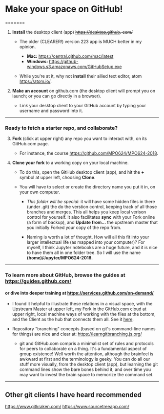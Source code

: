 # Make your space on GitHub!

=======
1. **Install** the desktop client (app) ~~https://desktop.github. com/~~  
   - The older (CLEARER!) version 223 app is MUCH better in my opinion. 
      - **Mac:** https://central.github.com/mac/latest
      - **Windows:** https://github-windows.s3.amazonaws.com/GitHubSetup.exe
      
   - While you're at it, why not **install** their allied text editor, atom https://atom.io/.  
   
2. **Make an account** on github.com (the desktop client will prompt you on launch; or you can go directly in a browser). 
   - Link your desktop client to your GitHub account by typing your username and password into it. 
   
-----------------
### Ready to fetch a starter repo, and collaborate? 

3. **Fork** (click at upper right) any repo you want to interact with, on its GitHub.com page. 
   - For instance, the course https://github.com/MPO624/MPO624-2018. 

4. **Clone your fork** to a working copy on your local machine. 
   - To do this, open the GitHub desktop client (app), and hit the **+** symbol at upper left, choosing **Clone**. 
   
   - You will have to select or create the directory name you put it in, on your own computer. 
   
      - *This folder will be special*: it will have some hidden files in there (under .git) the do the verstion control, keeping track of all those branches and merges. This all helps you keep local verison control for yourself. It also facilitates **sync** with your Fork online (a form of backup), and **Update from...** the upstream master that you initially Forked your copy of the repo from. 

       - Naming is worth a lot of thought. How will all this fit into your larger intellectual life (as mapped into your computer)? For myself, I think Jupyter notebooks are a huge future, and it is nice to have them all in one folder tree. So I will use the name **(home)/Jupyter/MPO624-2018.** 

------------------

### To learn more about GitHub, browse the guides at https://guides.github.com/
#### or dive into deeper training at https://services.github.com/on-demand/

* I found it helpful to illustrate these relations in a visual space, with the Upstream Master at upper left, my Fork in the GitHub.com cloud at upper right, local machine ways of working with the files at the bottom, and the Client as the hub that connects them all. See it [here](https://github.com/MPO624/MPO624-2018/blob/master/classnotes/images/2018-01-23_Cloud_and_local_repos_layout.png). 

* Repository "branching" concepts (based on git's command-line names for things) are nice and clear at: https://learngitbranching.js.org/ 
         
     - git and GitHub.com compris a minimalist set of rules and protocols for peers to collaborate on a thing. It's a fundamental aspect of group existence! Well worth the attention, although the brainfeel is awkward at first and the terminology is geeky. You can do all our stuff more visually, from the desktop client (app), but learning the git command lines show the bare bones behind it, and over time you may want to invest the brain space to memorize the command set. 

-----------------
## Other git clients I have heard recommended

https://www.gitkraken.com/
https://www.sourcetreeapp.com/
